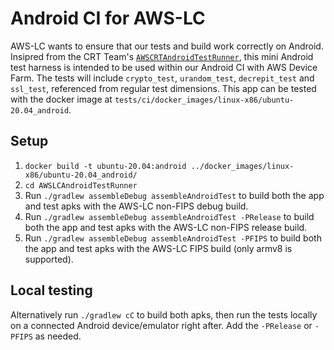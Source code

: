 # Android CI for AWS-LC
AWS-LC wants to ensure that our tests and build work correctly on Android. Insipred from the CRT Team's [`AWSCRTAndroidTestRunner`](https://github.com/awslabs/aws-c-common/tree/main/AWSCRTAndroidTestRunner), this mini Android test harness is intended to be used within our Android CI with AWS Device Farm. The tests will include `crypto_test`, `urandom_test`, `decrepit_test` and `ssl_test`, referenced from regular test dimensions. This app can be tested with the docker image at `tests/ci/docker_images/linux-x86/ubuntu-20.04_android`.

## Setup
1. `docker build -t ubuntu-20.04:android ../docker_images/linux-x86/ubuntu-20.04_android/`
2. `cd AWSLCAndroidTestRunner`
3. Run `./gradlew assembleDebug assembleAndroidTest` to build both the app and test apks with the AWS-LC non-FIPS debug build.
4. Run `./gradlew assembleDebug assembleAndroidTest -PRelease` to build both the app and test apks with the AWS-LC non-FIPS release build.
5. Run `./gradlew assembleDebug assembleAndroidTest -PFIPS` to build both the app and test apks with the AWS-LC FIPS build (only armv8 is supported).

## Local testing
Alternatively run `./gradlew cC` to build both apks, then run the tests locally on a connected Android device/emulator right after. Add the `-PRelease` or `-PFIPS` as needed.
